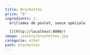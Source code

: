 ```yaml
---
title: Brochettes
price: "5"
ingredients: |-
  Grillades de poulet, sauce spéciale

  [](http://localhost:8000/)
image: /assets/brochettes.jpg
categorie: other
path: brochettes
---
```

